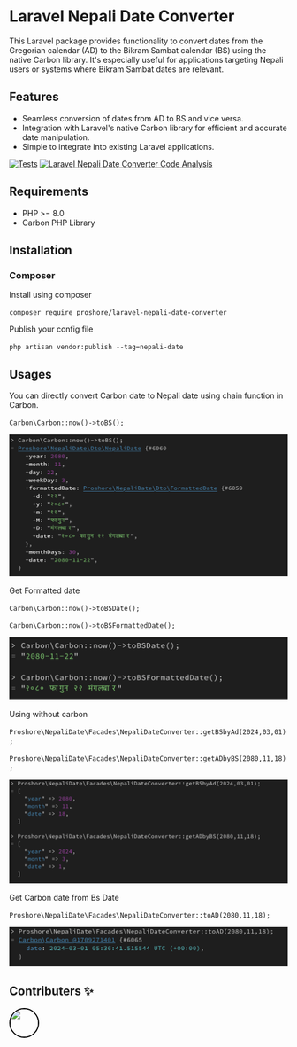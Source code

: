 # Laravel Nepali Date Converter

This Laravel package provides functionality to convert dates from the Gregorian calendar (AD) to the Bikram Sambat calendar (BS) using the native Carbon library. It's especially useful for applications targeting Nepali users or systems where Bikram Sambat dates are relevant.

## Features

- Seamless conversion of dates from AD to BS and vice versa.
- Integration with Laravel's native Carbon library for efficient and accurate date manipulation.
- Simple to integrate into existing Laravel applications.

[![Tests](https://github.com/proshore/laravel-nepali-date-converter/actions/workflows/test.yml/badge.svg)](https://github.com/proshore/laravel-nepali-date-converter/actions/workflows/test.yml)
[![Laravel Nepali Date Converter Code Analysis](https://github.com/proshore/laravel-nepali-date-converter/actions/workflows/analyze.yml/badge.svg)](https://github.com/proshore/laravel-nepali-date-converter/actions/workflows/analyze.yml)

## Requirements

- PHP >= 8.0
- Carbon PHP Library




## Installation

### Composer
Install using composer

`composer require proshore/laravel-nepali-date-converter`

Publish your config file

`php artisan vendor:publish --tag=nepali-date`

## Usages
You can directly convert Carbon date to Nepali date using chain function in Carbon.

``Carbon\Carbon::now()->toBS();``

<img src="assets/example1.png" alt="To Bs Example">

Get Formatted date

``Carbon\Carbon::now()->toBSDate();``

``Carbon\Carbon::now()->toBSFormattedDate();``

<img src="assets/example2.png" alt="Formatted To Bs Example">

Using without carbon

``Proshore\NepaliDate\Facades\NepaliDateConverter::getBSbyAd(2024,03,01);``

``Proshore\NepaliDate\Facades\NepaliDateConverter::getADbyBS(2080,11,18);``

<img src="assets/example3.png" alt="Default converter">

Get Carbon date from Bs Date

``Proshore\NepaliDate\Facades\NepaliDateConverter::toAD(2080,11,18);``

<img src="assets/example4.png" alt="BS To Carbon Date">

## Contributers ✨
[<img style="border-radius: 50%; border: 2px solid black; width: 50px; height: 50px; object-fit: cover;" src="https://github.com/kundankarna1994.png" width="60px;"/><br /><sub>](https://github.com/kundankarna1994/)